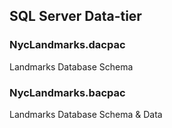 ## SQL Server Data-tier

### NycLandmarks.dacpac    
Landmarks Database Schema

### NycLandmarks.bacpac     
Landmarks Database Schema & Data  

